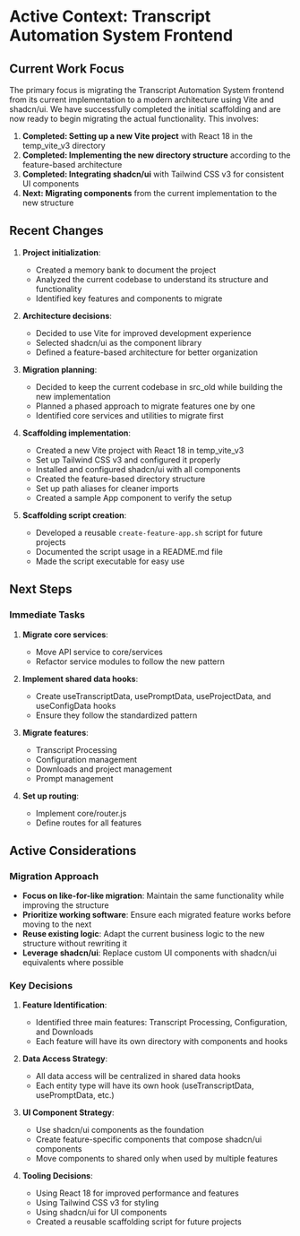 # Active Context: Transcript Automation System Frontend

## Current Work Focus

The primary focus is migrating the Transcript Automation System frontend from its current implementation to a modern architecture using Vite and shadcn/ui. We have successfully completed the initial scaffolding and are now ready to begin migrating the actual functionality. This involves:

1. **Completed: Setting up a new Vite project** with React 18 in the temp_vite_v3 directory
2. **Completed: Implementing the new directory structure** according to the feature-based architecture
3. **Completed: Integrating shadcn/ui** with Tailwind CSS v3 for consistent UI components
4. **Next: Migrating components** from the current implementation to the new structure

## Recent Changes

1. **Project initialization**:
   - Created a memory bank to document the project
   - Analyzed the current codebase to understand its structure and functionality
   - Identified key features and components to migrate

2. **Architecture decisions**:
   - Decided to use Vite for improved development experience
   - Selected shadcn/ui as the component library
   - Defined a feature-based architecture for better organization

3. **Migration planning**:
   - Decided to keep the current codebase in src_old while building the new implementation
   - Planned a phased approach to migrate features one by one
   - Identified core services and utilities to migrate first

4. **Scaffolding implementation**:
   - Created a new Vite project with React 18 in temp_vite_v3
   - Set up Tailwind CSS v3 and configured it properly
   - Installed and configured shadcn/ui with all components
   - Created the feature-based directory structure
   - Set up path aliases for cleaner imports
   - Created a sample App component to verify the setup

5. **Scaffolding script creation**:
   - Developed a reusable `create-feature-app.sh` script for future projects
   - Documented the script usage in a README.md file
   - Made the script executable for easy use

## Next Steps

### Immediate Tasks

1. **Migrate core services**:
   - Move API service to core/services
   - Refactor service modules to follow the new pattern

2. **Implement shared data hooks**:
   - Create useTranscriptData, usePromptData, useProjectData, and useConfigData hooks
   - Ensure they follow the standardized pattern

3. **Migrate features**:
   - Transcript Processing
   - Configuration management
   - Downloads and project management
   - Prompt management

4. **Set up routing**:
   - Implement core/router.js
   - Define routes for all features

## Active Considerations

### Migration Approach

- **Focus on like-for-like migration**: Maintain the same functionality while improving the structure
- **Prioritize working software**: Ensure each migrated feature works before moving to the next
- **Reuse existing logic**: Adapt the current business logic to the new structure without rewriting it
- **Leverage shadcn/ui**: Replace custom UI components with shadcn/ui equivalents where possible

### Key Decisions

1. **Feature Identification**:
   - Identified three main features: Transcript Processing, Configuration, and Downloads
   - Each feature will have its own directory with components and hooks

2. **Data Access Strategy**:
   - All data access will be centralized in shared data hooks
   - Each entity type will have its own hook (useTranscriptData, usePromptData, etc.)

3. **UI Component Strategy**:
   - Use shadcn/ui components as the foundation
   - Create feature-specific components that compose shadcn/ui components
   - Move components to shared only when used by multiple features

4. **Tooling Decisions**:
   - Using React 18 for improved performance and features
   - Using Tailwind CSS v3 for styling
   - Using shadcn/ui for UI components
   - Created a reusable scaffolding script for future projects
